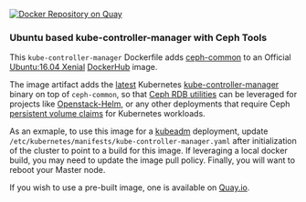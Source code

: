 [![Docker Repository on Quay](https://quay.io/repository/attcomdev/kube-controller-manager/status "Docker Repository on Quay")](https://quay.io/repository/attcomdev/kube-controller-manager)

### Ubuntu based kube-controller-manager with Ceph Tools

This `kube-controller-manager` Dockerfile adds [ceph-common](http://packages.ubuntu.com/xenial/ceph-common) to an Official [Ubuntu:16.04 Xenial](https://hub.docker.com/r/library/ubuntu/tags/16.04/) [DockerHub](https://hub.docker.com/r/_/ubuntu/) image. 

The image artifact adds the [latest](https://quay.io/repository/attcomdev/kube-controller-manager?tab=tags) Kubernetes [kube-controller-manager](https://kubernetes.io/docs/admin/kube-controller-manager/) binary on top of `ceph-common`, so that [Ceph RDB utilities](http://docs.ceph.com/docs/master/man/8/rbd/) can be leveraged for projects like [Openstack-Helm](https://github.com/att-comdev/openstack-helm), or any other deployments that require Ceph [persistent volume claims](https://kubernetes.io/docs/user-guide/persistent-volumes/) for Kubernetes workloads.

As an exmaple, to use this image for a [kubeadm](https://github.com/kubernetes/kubeadm) deployment, update `/etc/kubernetes/manifests/kube-controller-manager.yaml` after initialization of the cluster to point to a build for this image. If leveraging a local docker build, you may need to update the image pull policy. Finally, you will want to reboot your Master node.

If you wish to use a pre-built image, one is available on [Quay.io](quay.io/attcomdev/kube-controller-manager).
